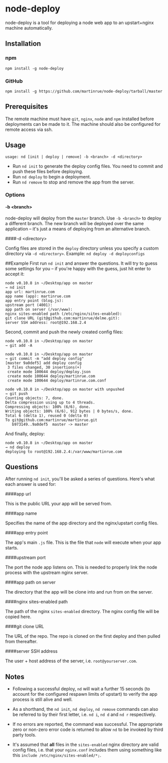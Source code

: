 # node-deploy
node-deploy is a tool for deploying a node web app to an upstart+nginx machine automatically.

## Installation

### npm
```
npm install -g node-deploy
```

### GitHub
```
npm install -g https://github.com/martinrue/node-deploy/tarball/master
```

## Prerequisites
The remote machine must have `git`, `nginx`, `node` and `npm` installed before deployments can be made to it. The machine should also be configured for remote access via ssh.

## Usage
```no-highlight
usage: nd [init | deploy | remove] -b <branch> -d <directory>
```

* Run `nd init` to generate the deploy config files. You need to commit and push these files before deploying.
* Run `nd deploy` to begin a deployment.
* Run `nd remove` to stop and remove the app from the server.

### Options
#### -b &lt;branch&gt;

node-deploy will deploy from the `master` branch. Use `-b <branch>` to deploy a different branch. The new branch will be deployed over the same application – it's just a means of deploying from an alternative branch.

####-d &lt;directory&gt;

Config files are stored in the `deploy` directory unless you specify a custom directory via `-d <directory>`. Example: `nd deploy -d deployconfigs`

##Example
First run `nd init` and answer the questions. It will try to guess some settings for you – if you're happy with the guess, just hit enter to accept it:

```no-highlight
node v0.10.8 in ~/Desktop/app on master 
→ nd init
app url: martinrue.com
app name (app): martinrue.com
app entry point (blog.js): 
upstream port (4001): 
app path on server (/var/www): 
nginx sites-enabled path (/etc/nginx/sites-enabled): 
git clone URL (git@github.com:martinrue/delme.git): 
server SSH address: root@192.168.2.4
```

Second, commit and push the newly created config files:

```no-highlight
node v0.10.8 in ~/Desktop/app on master 
→ git add -A

node v0.10.8 in ~/Desktop/app on master 
→ git commit -m "add deploy config"
[master 9a0def5] add deploy config
 3 files changed, 30 insertions(+)
 create mode 100644 deploy/deploy.json
 create mode 100644 deploy/martinrue.com
 create mode 100644 deploy/martinrue.com.conf

node v0.10.8 in ~/Desktop/app on master with unpushed 
→ git push
Counting objects: 7, done.
Delta compression using up to 4 threads.
Compressing objects: 100% (6/6), done.
Writing objects: 100% (6/6), 912 bytes | 0 bytes/s, done.
Total 6 (delta 1), reused 0 (delta 0)
To git@github.com:martinrue/martinrue.git
   b973149..9a0def5  master -> master
```

And finally, deploy:

```no-highlight
node v0.10.8 in ~/Desktop/app on master 
→ nd deploy
deploying to root@192.168.2.4:/var/www/martinrue.com
```

## Questions
After running `nd init`, you'll be asked a series of questions. Here's what each answer is used for:

####app url

This is the public URL your app will be served from.

####app name

Specifies the name of the app directory and the nginx/upstart config files.

####app entry point

The app's main `.js` file. This is the file that `node` will execute when your app starts.

####upstream port

The port the node app listens on. This is needed to properly link the node process with the upstream nginx server.

####app path on server

The directory that the app will be clone into and run from on the server.

####nginx sites-enabled path

The path of the nginx `sites-enabled` directory. The nginx config file will be copied here.

####git clone URL

The URL of the repo. The repo is cloned on the first deploy and then pulled from thereafter.

####server SSH address

The user + host address of the server, i.e. `root@yourserver.com`.

## Notes
- Following a successful deploy, `nd` will wait a further 15 seconds (to account for the configured respawn limits of upstart) to verify the app process is still alive and well.

- As a shorthand, the `nd init`, `nd deploy`, `nd remove` commands can also be referred to by their first letter, i.e. `nd i`, `nd d` and `nd r` respectively.

- If no errors are reported, the command was successful. The appropriate zero or non-zero error code is returned to allow `nd` to be invoked by third party tools.

- It's assumed that **all** files in the `sites-enabled` nginx directory are valid config files, i.e. that your `nginx.conf` includes them using something like this `include /etc/nginx/sites-enabled/*;`.

